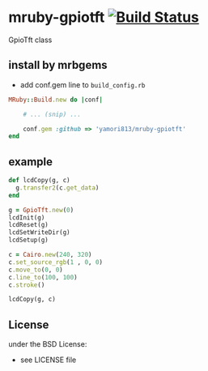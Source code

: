 # mruby-gpiotft   [![Build Status](https://travis-ci.org/yamori813/mruby-gpiotft.svg?branch=master)](https://travis-ci.org/yamori813/mruby-gpiotft)
GpioTft class
## install by mrbgems
- add conf.gem line to `build_config.rb`

```ruby
MRuby::Build.new do |conf|

    # ... (snip) ...

    conf.gem :github => 'yamori813/mruby-gpiotft'
end
```
## example
```ruby
def lcdCopy(g, c)
  g.transfer2(c.get_data)
end

g = GpioTft.new(0)
lcdInit(g)
lcdReset(g)
lcdSetWriteDir(g)
lcdSetup(g)

c = Cairo.new(240, 320)
c.set_source_rgb(1 , 0, 0)
c.move_to(0, 0)
c.line_to(100, 100)
c.stroke()

lcdCopy(g, c)
```

## License
under the BSD License:
- see LICENSE file
